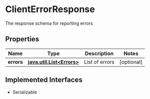 

# ClientErrorResponse

The response schema for reporting errors

## Properties

Name | Type | Description | Notes
------------ | ------------- | ------------- | -------------
**errors** | [**java.util.List&lt;Errors&gt;**](Errors.md) | List of errors |  [optional]


## Implemented Interfaces

* Serializable


